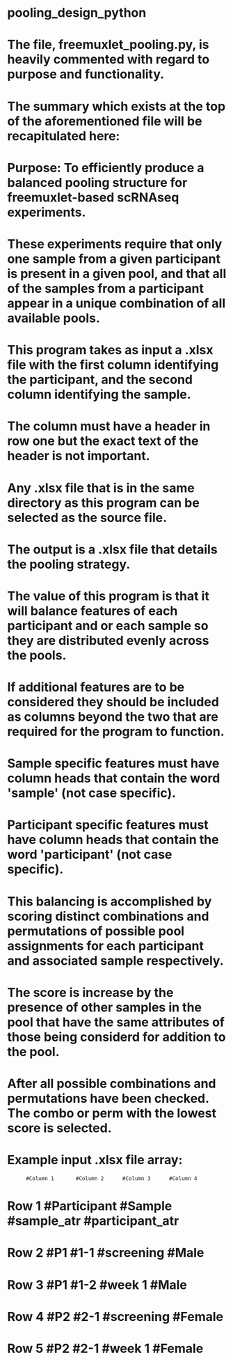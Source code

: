 # pooling_design_python
# The file, freemuxlet_pooling.py, is heavily commented with regard to purpose and functionality.
# The summary which exists at the top of the aforementioned file will be recapitulated here:
  # Purpose: To efficiently produce a balanced pooling structure for freemuxlet-based scRNAseq experiments.
  # These experiments require that only one sample from a given participant is present in a given pool, and that all of the samples from a participant appear in a unique combination of all available pools.
  # This program takes as input a .xlsx file with the first column identifying the participant, and the second column identifying the sample.
  # The column must have a header in row one but the exact text of the header is not important.
  # Any .xlsx file that is in the same directory as this program can be selected as the source file.
  # The output is a .xlsx file that details the pooling strategy.
  # The value of this program is that it will balance features of each participant and or each sample so they are distributed evenly across the pools.
  # If additional features are to be considered they should be included as columns beyond the two that are required for the program to function.
  # Sample specific features must have column heads that contain the word 'sample' (not case specific).
  # Participant specific features must have column heads that contain the word 'participant' (not case specific).
  # This balancing is accomplished by scoring distinct combinations and permutations of possible pool assignments for each participant and associated sample respectively.
  # The score is increase by the presence of other samples in the pool that have the same attributes of those being considerd for addition to the pool.
  # After all possible combinations and permutations have been checked. The combo or perm with the lowest score is selected.
  
# Example input .xlsx file array:
          #Column 1       #Column 2      #Column 3      #Column 4
# Row 1   #Participant       #Sample      #sample_atr    #participant_atr
# Row 2       #P1             #1-1         #screening        #Male
# Row 3       #P1             #1-2           #week 1         #Male
# Row 4       #P2             #2-1         #screening       #Female
# Row 5       #P2             #2-1           #week 1        #Female

